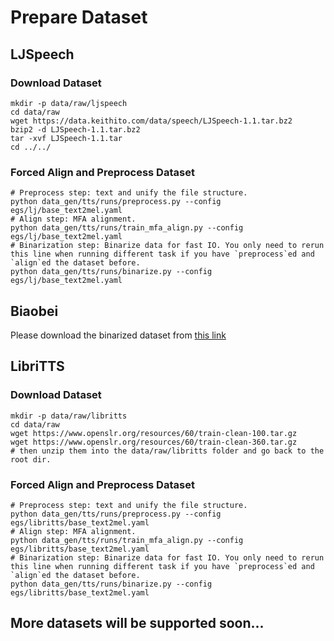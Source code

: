 # Prepare Dataset

## LJSpeech

### Download Dataset

```
mkdir -p data/raw/ljspeech
cd data/raw
wget https://data.keithito.com/data/speech/LJSpeech-1.1.tar.bz2
bzip2 -d LJSpeech-1.1.tar.bz2
tar -xvf LJSpeech-1.1.tar
cd ../../
```

### Forced Align and Preprocess Dataset

```
# Preprocess step: text and unify the file structure.
python data_gen/tts/runs/preprocess.py --config egs/lj/base_text2mel.yaml
# Align step: MFA alignment.
python data_gen/tts/runs/train_mfa_align.py --config egs/lj/base_text2mel.yaml
# Binarization step: Binarize data for fast IO. You only need to rerun this line when running different task if you have `preprocess`ed and `align`ed the dataset before.
python data_gen/tts/runs/binarize.py --config egs/lj/base_text2mel.yaml
```

## Biaobei

Please download the binarized dataset from [this link]()

## LibriTTS

### Download Dataset

```
mkdir -p data/raw/libritts
cd data/raw
wget https://www.openslr.org/resources/60/train-clean-100.tar.gz
wget https://www.openslr.org/resources/60/train-clean-360.tar.gz
# then unzip them into the data/raw/libritts folder and go back to the root dir.
```

### Forced Align and Preprocess Dataset

```
# Preprocess step: text and unify the file structure.
python data_gen/tts/runs/preprocess.py --config egs/libritts/base_text2mel.yaml
# Align step: MFA alignment.
python data_gen/tts/runs/train_mfa_align.py --config egs/libritts/base_text2mel.yaml
# Binarization step: Binarize data for fast IO. You only need to rerun this line when running different task if you have `preprocess`ed and `align`ed the dataset before.
python data_gen/tts/runs/binarize.py --config egs/libritts/base_text2mel.yaml
```

## More datasets will be supported soon...
